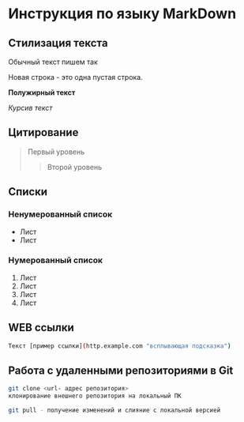 # Инструкция по языку MarkDown
## Стилизация текста
Обычный текст пишем так

Новая строка - это одна пустая строка.

**Полужирный текст**

*Курсив текст*

## Цитирование
> Первый уровень
>> Второй уровень

## Списки
### Ненумерованный список
*  Лист
*  Лист
### Нумерованный список
1. Лист
2. Лист
3. Лист 
4. Лист

## WEB ссылки
```sh
Текст [пример ссылки](http.example.com "всплывающая подсказка")
```

## Работа с удаленными репозиториями в Git

```sh
git clone <url- адрес репозитория>
клонирование внешнего репозитория на локальный ПК
```
```sh
git pull - получение изменений и слияние с локальной версией
```
